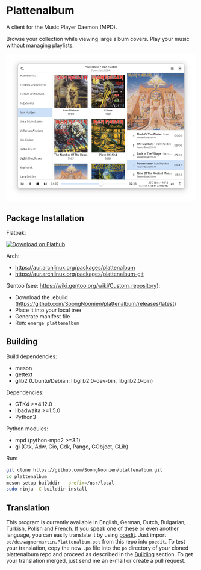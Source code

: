 Plattenalbum
============
A client for the Music Player Daemon (MPD).

Browse your collection while viewing large album covers. Play your music without managing playlists.</p>

![ScreenShot](screenshots/main_window.png)

Package Installation
--------------------

Flatpak:

<a href='https://flathub.org/apps/details/de.wagnermartin.Plattenalbum'><img width='240' alt='Download on Flathub' src='https://flathub.org/assets/badges/flathub-badge-en.png'/></a>

Arch:
- https://aur.archlinux.org/packages/plattenalbum
- https://aur.archlinux.org/packages/plattenalbum-git

Gentoo (see: https://wiki.gentoo.org/wiki/Custom_repository):
- Download the .ebuild (https://github.com/SoongNoonien/plattenalbum/releases/latest)
- Place it into your local tree
- Generate manifest file
- Run: `emerge plattenalbum`

Building
--------

Build dependencies:
- meson
- gettext
- glib2 (Ubuntu/Debian: libglib2.0-dev-bin, libglib2.0-bin)

Dependencies:
- GTK4 >=4.12.0
- libadwaita >=1.5.0
- Python3

Python modules:
- mpd (python-mpd2 >=3.1)
- gi (Gtk, Adw, Gio, Gdk, Pango, GObject, GLib)

Run:
```bash
git clone https://github.com/SoongNoonien/plattenalbum.git
cd plattenalbum
meson setup builddir --prefix=/usr/local
sudo ninja -C builddir install
```

Translation
-----------

This program is currently available in English, German, Dutch, Bulgarian, Turkish, Polish and French. If you speak one of these or even another language, you can easily translate it by using [poedit](https://poedit.net). Just import `po/de.wagnermartin.Plattenalbum.pot` from this repo into `poedit`. To test your translation, copy the new `.po` file into the `po` directory of your cloned plattenalbum repo and proceed as described in the [Building](#building) section. To get your translation merged, just send me an e-mail or create a pull request.
